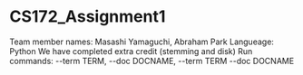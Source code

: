 # CS172_Assignment1

Team member names: Masashi Yamaguchi, Abraham Park
Langueage: Python
We have completed extra credit (stemming and disk)
Run commands: --term TERM, --doc DOCNAME, --term TERM --doc DOCNAME
